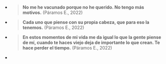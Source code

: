 - > **No me he vacunado porque no he querido. No tengo más motivos.**
  (Páramos E., 2022)
- > **Cada uno que piense con su propia cabeza, que para eso la tenemos.**
  (Páramos E., 2022)
- > **En estos momentos de mi vida me da igual lo que la gente piense de mí, cuando te haces viejo deja de importante lo que crean. Te hace perder el tiempo.**
  (Páramos E., 2022)
-